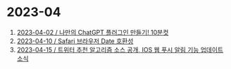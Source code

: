 # 2023-04

1. [2023-04-02 / 나만의 ChatGPT 플러그인 만들기! 10분컷](2023-04-02.md)
2. [2023-04-10 / Safari 브라우저 Date 호환성](2023-04-10.md)
3. [2023-04-15 / 트위터 추천 알고리즘 소스 공개, IOS 웹 푸시 알림 기능 업데이트 소식](2023-04-15.md)

